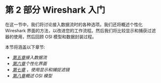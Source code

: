 # 第 2 部分 Wireshark 入门

在这一节中，我们将讨论接入数据流时的各种选项。我们还将概述个性化 Wireshark 界面的方法，以改进您的工作流程。然后我们将比较显示和捕获过滤器的使用，然后回顾 OSI 模型和数据封装过程。

本节将涵盖以下章节:

*   [*第五章*](B18389_05_ePub.xhtml#_idTextAnchor100)*接入数据流*
*   [*第六章*](B18389_06_ePub.xhtml#_idTextAnchor117)*个性化界面*
*   [*第七章*](B18389_07_ePub.xhtml#_idTextAnchor135) ，*使用显示和捕捉滤镜*
*   [*第八章*](B18389_08_ePub.xhtml#_idTextAnchor153)*概述 OSI 模型*